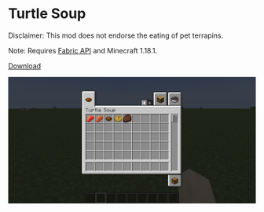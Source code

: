 # Turtle Soup

Disclaimer: This mod does not endorse the eating of pet terrapins.

Note: Requires [Fabric API](https://modrinth.com/mod/fabric-api) and Minecraft 1.18.1.

[Download](https://github.com/tropicbliss/turtle-soup/releases/download/v1.0.1/turtle-soup-1.0.1.jar)

![Wonderful foods](https://raw.githubusercontent.com/tropicbliss/turtle-soup/1.18/images/2022-01-10_18.04.54.png)
